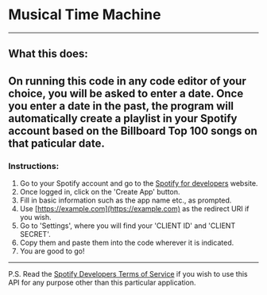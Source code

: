 # Musical Time Machine
---
## What this does:

On running this code in any code editor of your choice, you will be asked to enter a date. Once you enter a date in the past, the program will automatically create a playlist in your Spotify account based on the Billboard Top 100 songs on that paticular date.
---
### Instructions:
1. Go to your Spotify account and go to the [Spotify for developers](https://developer.spotify.com) website.
2. Once logged in, click on the 'Create App' button.
3. Fill in basic information such as the app name etc., as prompted.
4. Use [https://example.com](https://example.com) as the redirect URI if you wish.
5. Go to 'Settings', where you will find your 'CLIENT ID' and 'CLIENT SECRET'.
6. Copy them and paste them into the code wherever it is indicated.
7. You are good to go!
---
P.S. Read the [Spotify Developers Terms of Service](https://developer.spotify.com) if you wish to use this API for any purpose other than this particular application.
